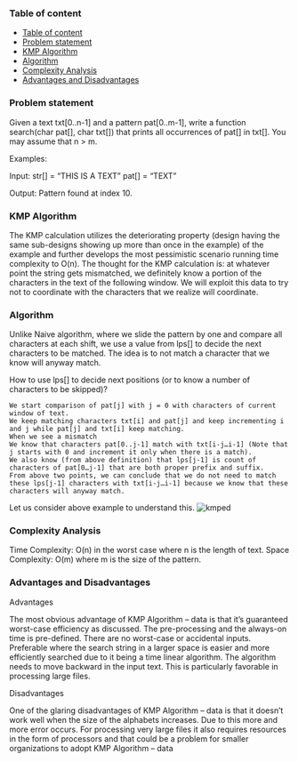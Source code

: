 <!-- Table of content -->

### Table of content

- [Table of content](#table-of-content)
- [Problem statement](#problem-statement)
- [KMP Algorithm](#kmp-algorithm)
- [Algorithm](#algorithm)
- [Complexity Analysis](#complexity-analysis)
- [Advantages and Disadvantages](#advantages-and-disadvantages)

### Problem statement

Given a text txt[0..n-1] and a pattern pat[0..m-1], write a function search(char pat[], char txt[]) that prints all occurrences of pat[] in txt[]. You may assume that n > m.

Examples:

Input: str[] = “THIS IS A TEXT”
pat[] = “TEXT”

Output: Pattern found at index 10.

### KMP Algorithm

The KMP calculation utilizes the deteriorating property (design having the same sub-designs showing up more than once in the example) of the example and further develops the most pessimistic scenario running time complexity to O(n). The thought for the KMP calculation is: at whatever point the string gets mismatched, we definitely know a portion of the characters in the text of the following window. We will exploit this data to try not to coordinate with the characters that we realize will coordinate.

### Algorithm

Unlike Naive algorithm, where we slide the pattern by one and compare all characters at each shift, we use a value from lps[] to decide the next characters to be matched. The idea is to not match a character that we know will anyway match.

How to use lps[] to decide next positions (or to know a number of characters to be skipped)?

```
We start comparison of pat[j] with j = 0 with characters of current window of text.
We keep matching characters txt[i] and pat[j] and keep incrementing i and j while pat[j] and txt[i] keep matching.
When we see a mismatch
We know that characters pat[0..j-1] match with txt[i-j…i-1] (Note that j starts with 0 and increment it only when there is a match).
We also know (from above definition) that lps[j-1] is count of characters of pat[0…j-1] that are both proper prefix and suffix.
From above two points, we can conclude that we do not need to match these lps[j-1] characters with txt[i-j…i-1] because we know that these characters will anyway match.

```

Let us consider above example to understand this.
![kmped](https://user-images.githubusercontent.com/91210199/164911136-c063849b-65e3-4c60-9235-cdd64367b0f7.jpg)

### Complexity Analysis

Time Complexity: O(n) in the worst case where n is the length of text.
Space Complexity: O(m) where m is the size of the pattern.

### Advantages and Disadvantages

Advantages

The most obvious advantage of KMP Algorithm – data is that it’s guaranteed worst-case efficiency as discussed.
The pre-processing and the always-on time is pre-defined.
There are no worst-case or accidental inputs.
Preferable where the search string in a larger space is easier and more efficiently searched due to it being a time linear algorithm.
The algorithm needs to move backward in the input text. This is particularly favorable in processing large files.

Disadvantages

One of the glaring disadvantages of KMP Algorithm – data is that it doesn’t work well when the size of the alphabets increases. Due to this more and more error occurs.
For processing very large files it also requires resources in the form of processors and that could be a problem for smaller organizations to adopt KMP Algorithm – data
